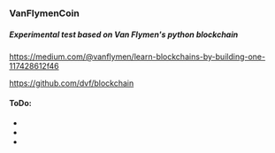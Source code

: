 ### VanFlymenCoin
##### Experimental test based on Van Flymen's python blockchain

https://medium.com/@vanflymen/learn-blockchains-by-building-one-117428612f46

https://github.com/dvf/blockchain

#### ToDo:

* 
* 
* 